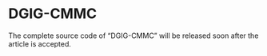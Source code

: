 # DGIG-CMMC
The complete source code of “DGIG-CMMC” will be released soon after the article is accepted.
